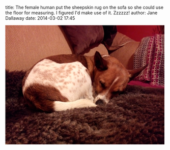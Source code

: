 
title: The female human put the sheepskin rug on the sofa so she could use the floor for measuring. I figured I'd make use of it. Zzzzzz!
author: Jane Dallaway
date: 2014-03-02 17:45

<div><a href="/media/tp_IMG_20140302_173023.jpg"><img src="/media/tp_thumb_IMG_20140302_173023.jpg" width="500" height="375"/></a></div>


  
      